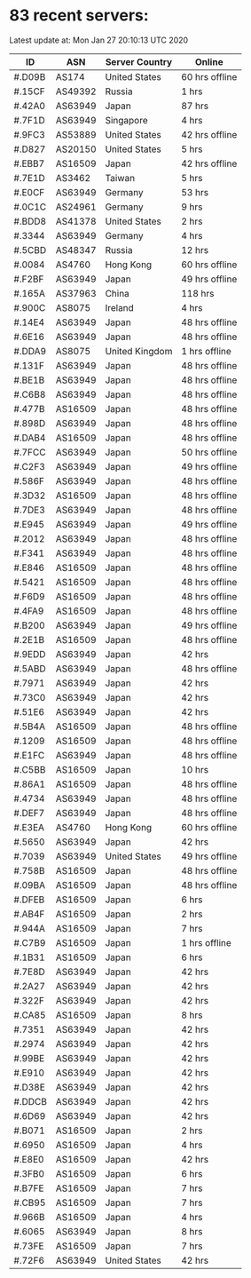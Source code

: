 # 83 recent servers:

Latest update at: Mon Jan 27 20:10:13 UTC 2020

| ID | ASN | Server Country | Online |
| -- | --- | -------------- | ------ |
| #.D09B | AS174 | United States | 60 hrs offline |
| #.15CF | AS49392 | Russia | 1 hrs |
| #.42A0 | AS63949 | Japan | 87 hrs |
| #.7F1D | AS63949 | Singapore | 4 hrs |
| #.9FC3 | AS53889 | United States | 42 hrs offline |
| #.D827 | AS20150 | United States | 5 hrs |
| #.EBB7 | AS16509 | Japan | 42 hrs offline |
| #.7E1D | AS3462 | Taiwan | 5 hrs |
| #.E0CF | AS63949 | Germany | 53 hrs |
| #.0C1C | AS24961 | Germany | 9 hrs |
| #.BDD8 | AS41378 | United States | 2 hrs |
| #.3344 | AS63949 | Germany | 4 hrs |
| #.5CBD | AS48347 | Russia | 12 hrs |
| #.0084 | AS4760 | Hong Kong | 60 hrs offline |
| #.F2BF | AS63949 | Japan | 49 hrs offline |
| #.165A | AS37963 | China | 118 hrs |
| #.900C | AS8075 | Ireland | 4 hrs |
| #.14E4 | AS63949 | Japan | 48 hrs offline |
| #.6E16 | AS63949 | Japan | 48 hrs offline |
| #.DDA9 | AS8075 | United Kingdom | 1 hrs offline |
| #.131F | AS63949 | Japan | 48 hrs offline |
| #.BE1B | AS63949 | Japan | 48 hrs offline |
| #.C6B8 | AS63949 | Japan | 48 hrs offline |
| #.477B | AS16509 | Japan | 48 hrs offline |
| #.898D | AS63949 | Japan | 48 hrs offline |
| #.DAB4 | AS16509 | Japan | 48 hrs offline |
| #.7FCC | AS63949 | Japan | 50 hrs offline |
| #.C2F3 | AS63949 | Japan | 49 hrs offline |
| #.586F | AS63949 | Japan | 48 hrs offline |
| #.3D32 | AS16509 | Japan | 48 hrs offline |
| #.7DE3 | AS63949 | Japan | 48 hrs offline |
| #.E945 | AS63949 | Japan | 49 hrs offline |
| #.2012 | AS63949 | Japan | 48 hrs offline |
| #.F341 | AS63949 | Japan | 48 hrs offline |
| #.E846 | AS16509 | Japan | 48 hrs offline |
| #.5421 | AS16509 | Japan | 48 hrs offline |
| #.F6D9 | AS16509 | Japan | 48 hrs offline |
| #.4FA9 | AS16509 | Japan | 48 hrs offline |
| #.B200 | AS63949 | Japan | 49 hrs offline |
| #.2E1B | AS16509 | Japan | 48 hrs offline |
| #.9EDD | AS63949 | Japan | 42 hrs |
| #.5ABD | AS63949 | Japan | 48 hrs offline |
| #.7971 | AS63949 | Japan | 42 hrs |
| #.73C0 | AS63949 | Japan | 42 hrs |
| #.51E6 | AS63949 | Japan | 42 hrs |
| #.5B4A | AS16509 | Japan | 48 hrs offline |
| #.1209 | AS16509 | Japan | 48 hrs offline |
| #.E1FC | AS63949 | Japan | 48 hrs offline |
| #.C5BB | AS16509 | Japan | 10 hrs |
| #.86A1 | AS16509 | Japan | 48 hrs offline |
| #.4734 | AS63949 | Japan | 48 hrs offline |
| #.DEF7 | AS63949 | Japan | 48 hrs offline |
| #.E3EA | AS4760 | Hong Kong | 60 hrs offline |
| #.5650 | AS63949 | Japan | 42 hrs |
| #.7039 | AS63949 | United States | 49 hrs offline |
| #.758B | AS16509 | Japan | 48 hrs offline |
| #.09BA | AS16509 | Japan | 48 hrs offline |
| #.DFEB | AS16509 | Japan | 6 hrs |
| #.AB4F | AS16509 | Japan | 2 hrs |
| #.944A | AS16509 | Japan | 7 hrs |
| #.C7B9 | AS16509 | Japan | 1 hrs offline |
| #.1B31 | AS16509 | Japan | 6 hrs |
| #.7E8D | AS63949 | Japan | 42 hrs |
| #.2A27 | AS63949 | Japan | 42 hrs |
| #.322F | AS63949 | Japan | 42 hrs |
| #.CA85 | AS16509 | Japan | 8 hrs |
| #.7351 | AS63949 | Japan | 42 hrs |
| #.2974 | AS63949 | Japan | 42 hrs |
| #.99BE | AS63949 | Japan | 42 hrs |
| #.E910 | AS63949 | Japan | 42 hrs |
| #.D38E | AS63949 | Japan | 42 hrs |
| #.DDCB | AS63949 | Japan | 42 hrs |
| #.6D69 | AS63949 | Japan | 42 hrs |
| #.B071 | AS16509 | Japan | 2 hrs |
| #.6950 | AS16509 | Japan | 4 hrs |
| #.E8E0 | AS16509 | Japan | 42 hrs |
| #.3FB0 | AS16509 | Japan | 6 hrs |
| #.B7FE | AS16509 | Japan | 7 hrs |
| #.CB95 | AS16509 | Japan | 7 hrs |
| #.966B | AS16509 | Japan | 4 hrs |
| #.6065 | AS63949 | Japan | 8 hrs |
| #.73FE | AS16509 | Japan | 7 hrs |
| #.72F6 | AS63949 | United States | 42 hrs |

